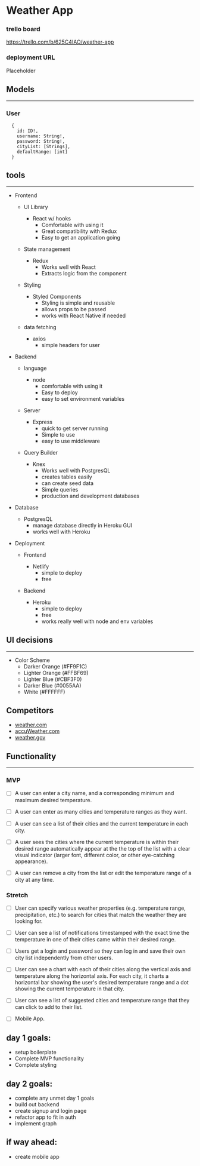 # Weather App
### trello board
https://trello.com/b/625C4IAO/weather-app
### deployment URL
 Placeholder
## Models
-------------
### User
  ```
    {
      id: ID!,
      username: String!,
      password: String!,
      cityList: [Strings],
      defaultRange: [int]
    }
  ```
## tools
-------------
* Frontend
  * UI Library
    * React w/ hooks
      * Comfortable with using it
      * Great compatibility with Redux
      * Easy to get an application going
      
  * State management
    * Redux
      * Works well with React
      * Extracts logic from the component
      
  * Styling
    * Styled Components
      * Styling is simple and reusable
      * allows props to be passed
      * works with React Native if needed
      
  * data fetching 
     * axios
       * simple headers for user
        
* Backend
   * language
     * node
       * comfortable with using it
       * Easy to deploy
       * easy to set environment variables
      
  * Server
    * Express 
      * quick to get server running
      * Simple to use
      * easy to use middleware
      
  * Query Builder
    * Knex
      * Works well with PostgresQL
      * creates tables easily
      * can create seed data
      * Simple queries
      * production and development databases
      
      
* Database
  * PostgresQL
    * manage database directly in Heroku GUI
    * works well with Heroku
    

* Deployment
  * Frontend
    * Netlify
        * simple to deploy
        * free
        
  * Backend
    * Heroku
      * simple to deploy
      * free
      * works really well with node and env variables


## UI decisions
-------------
* Color Scheme
  * Darker Orange (#FF9F1C)
  * Lighter Orange (#FFBF69)
  * Lighter Blue (#CBF3F0)
  * Darker Blue (#0055AA)
  * White (#FFFFFF)

## Competitors 
 * [weather.com](https://weather.com/)
 * [accuWeather.com](https://www.accuweather.com/)
 * [weather.gov](https://www.weather.gov/)
## Functionality
-------------
### MVP

- [ ] A user can enter a city name, and a corresponding minimum and maximum desired
temperature.
- [ ] A user can enter as many cities and temperature ranges as they want.

- [ ] A user can see a list of their cities and the current temperature in each city.

- [ ] A user sees the cities where the current temperature is within their desired range automatically
appear at the the top of the list with a clear visual indicator (larger font, different color, or other
eye-catching appearance).

- [ ] A user can remove a city from the list or edit the temperature range of a city at any time.

### Stretch

- [ ] User can specify various weather properties (e.g. temperature range, precipitation, etc.)
to search for cities that match the weather they are looking for.

- [ ] User can see a list of notifications timestamped with the exact time the temperature in
one of their cities came within their desired range.

- [ ] Users get a login and password so they can log in and save their own city list
independently from other users.

- [ ] User can see a chart with each of their cities along the vertical axis and temperature
along the horizontal axis. For each city, it charts a horizontal bar showing the user's
desired temperature range and a dot showing the current temperature in that city.

- [ ] User can see a list of suggested cities and temperature range that they can click to add
to their list.

- [ ] Mobile App.

## day 1 goals:
  * setup boilerplate
  * Complete MVP functionality
  * Complete styling
## day 2 goals:
  * complete any unmet day 1 goals
  * build out backend 
  * create signup and login page
  * refactor app to fit in auth
  * implement graph 
## if way ahead:
  * create mobile app

